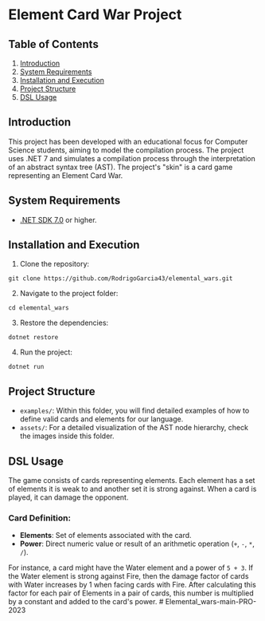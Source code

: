 # Element Card War Project

## Table of Contents

1. [Introduction](#introduction)
2. [System Requirements](#system-requirements)
3. [Installation and Execution](#installation-and-execution)
4. [Project Structure](#project-structure)
5. [DSL Usage](#dsl-usage)

## Introduction

This project has been developed with an educational focus for Computer Science students, aiming to model the compilation process. The project uses .NET 7 and simulates a compilation process through the interpretation of an abstract syntax tree (AST). The project's "skin" is a card game representing an Element Card War.

## System Requirements

- [.NET SDK 7.0](https://dotnet.microsoft.com/en-us/download/dotnet/7.0) or higher.

## Installation and Execution

1. Clone the repository:

```
git clone https://github.com/RodrigoGarcia43/elemental_wars.git
```

2. Navigate to the project folder:

```
cd elemental_wars
```

3. Restore the dependencies:

```
dotnet restore
```

4. Run the project:

```
dotnet run
```

## Project Structure

- `examples/`: Within this folder, you will find detailed examples of how to define valid cards and elements for our language.
- `assets/`: For a detailed visualization of the AST node hierarchy, check the images inside this folder.

## DSL Usage

The game consists of cards representing elements. Each element has a set of elements it is weak to and another set it is strong against. When a card is played, it can damage the opponent.

### Card Definition:

- **Elements**: Set of elements associated with the card.
- **Power**: Direct numeric value or result of an arithmetic operation (`+`, `-`, `*`, `/`).

For instance, a card might have the Water element and a power of `5 + 3`. If the Water element is strong against Fire, then the damage factor of cards with Water increases by 1 when facing cards with Fire. After calculating this factor for each pair of Elements in a pair of cards, this number is multiplied by a constant and added to the card's power.
#   E l e m e n t a l _ w a r s - m a i n - P R O - 2 0 2 3  
 